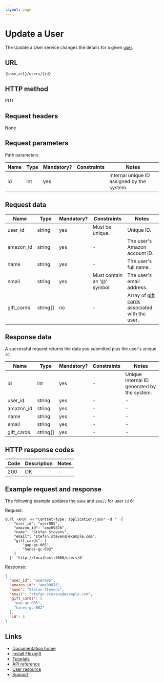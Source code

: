 ```yaml
---
layout: page
---
```


# Update a User

The Update a User service changes the details for a given [user](index.md).

## URL

```shell
{base_url}/users/{id}
```

## HTTP method

PUT

## Request headers

None

## Request parameters

Path parameters:

| Name          | Type          | Mandatory? | Constraints     | Notes |
| ------------- | ------------- | ---        | ---             | ---   |
| id            | int           | yes        |                 | Internal unique ID assigned by the system. |

## Request data

| Name           | Type          | Mandatory? | Constraints     | Notes |
| -------------  | ------------- | ---        | ---             | ---   |
| user_id        | string        | yes        | Must be unique. | Unique ID. |
| amazon_id      | string        | yes        | -               | The user's Amazon account ID. |
| name           | string        | yes        | -               | The user's full name.         |
| email          | string        | yes        | Must contain an '@' symbol. | The user's email address. |
| gift_cards     | string[]      | no         | -               | Array of [gift cards](../gift-cards/index.md) associated with the user. |

## Response data

A successful request returns the data you submitted plus the user's unique `id`:

| Name           | Type          | Mandatory? | Constraints | Notes |
| -------------  | ------------- | ---        | ---         | ---   |
| id             | int           | yes        | -           | Unique internal ID generated by the system. |
| user_id        | string        | yes        | -           | -     |
| amazon_id      | string        | yes        | -           | -     |
| name           | string        | yes        | -           | -     |
| email          | string        | yes        | -           | -     |
| gift_cards     | string[]      | yes        | -           | -     |

## HTTP response codes

| Code          | Description   | Notes |
| ------------- | ------------- | ---   |
| 200           | OK            | -     |

## Example request and response

The following example updates the `name` and `email` for user `id` 6:

Request:

```shell
curl -XPUT -H "Content-type: application/json" -d '  {
    "user_id": "user005",
    "amazon_id": "amz09876",
    "name": "Stefan Stevens",
    "email": "stefan.stevens@example.com", 
    "gift_cards": [
        "gap-gc-005", 
        "hanes-gc-002"
    ]
  }' 'http://localhost:3000/users/6'
```

Response:

```json
{
  "user_id": "user005",
  "amazon_id": "amz09876",
  "name": "Stefan Stevens",
  "email": "stefan.stevens@example.com",
  "gift_cards": [
    "gap-gc-005",
    "hanes-gc-002"
  ],
  "id": 6
}
```

## Links

* [Documentation home](../../index.md)
* [Install Flexigift](../../setup.md)
* [Tutorials](../../tutorials/index.md)
* [API reference](../../api/index.md)
* [User resource](index.md)
* [Support](mailto:support@example.com)